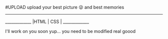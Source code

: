 #UPLOAD
upload your best picture 😜 and best memories 
<hr>
 _____________
|HTML  |  CSS |
 _____________


I'll work on you soon
yup...
you need to be modified real goood
